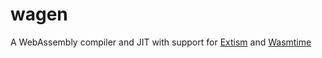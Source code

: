 # wagen

A WebAssembly compiler and JIT with support for [Extism](https://extism.org) and [Wasmtime](https://wasmtime.dev)

